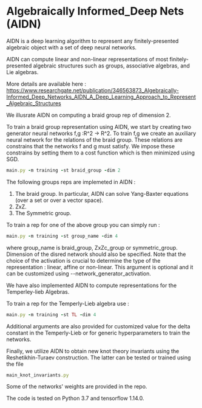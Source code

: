 # Algebraically Informed_Deep Nets (AIDN)

AIDN is a deep learning algorithm to represent any finitely-presented algebraic object with a set of deep neural networks.


AIDN can compute linear and non-linear representations of most finitely-presented algebraic structures such as groups, associative algebras, and Lie algebras.

More details are available here : https://www.researchgate.net/publication/346563873_Algebraically-Informed_Deep_Networks_AIDN_A_Deep_Learning_Approach_to_Represent_Algebraic_Structures


We illusrate AIDN on computing a braid group rep of dimension 2.

To train a braid group representation using AIDN, we start by creating two generator neural networks f,g :R^2 -> R^2. To train f,g we create an auxiliary neural network for the relations of the braid group. These relations are constrains that the networks f and g must satisfy. We impose these constrains by setting them to a cost function which is then minimized using SGD.

```ruby
main.py -m training -st braid_group -dim 2
```


The following groups reps are implemeted in AIDN :

1) The braid group. In particular, AIDN can solve Yang-Baxter equations (over a set or over a vector space).
2) ZxZ.
3) The Symmetric group.

To train a rep for one of the above group you can simply run :

```ruby
main.py -m training -st group_name -dim 4
```
where group_name is braid_group, ZxZc_group or symmetric_group. Dimension of the disred network should also be specified. Note that the choice of the activation is crucial to determine the type of the representation : linear, affine or non-linear. This argument is optional and it can be customized using --network_generator_activation.


We have also implemented AIDN to compute representations for the Temperley-lieb Algebras.

To train a rep for the Temperly-Lieb algebra use :

```ruby
main.py -m training -st TL -dim 4
```

Additional arguments are also provided for customized value for the delta constant in the Temperly-Lieb or for generic hyperparameters to train the networks.

Finally, we utilize AIDN to obtain new knot theory invariants using the Reshetikhin-Turaev construction. The latter can be tested or trained using the file

```ruby
main_knot_invariants.py
```
Some of the networks' weights are provided in the repo.

The code is tested on Python 3.7 and tensorflow 1.14.0.
